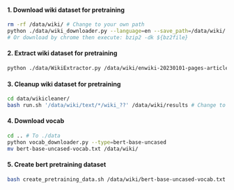 #### 1. Download wiki dataset for pretraining

```bash
rm -rf /data/wiki/ # Change to your own path
python ./data/wiki_downloader.py --language=en --save_path=/data/wiki/
# Or download by chrome then execute: bzip2 -dk ${bz2file}
```

#### 2. Extract wiki dataset for pretraining

```bash
python ./data/WikiExtractor.py /data/wiki/enwiki-20230101-pages-articles.xml -o /data/wiki/text
```

#### 3. Cleanup wiki dataset for pretraining

```bash
cd data/wikicleaner/
bash run.sh '/data/wiki/text/*/wiki_??' /data/wiki/results # Change to your own path
```

#### 4. Download vocab

```bash
cd .. # To ./data
python vocab_downloader.py --type=bert-base-uncased
mv bert-base-uncased-vocab.txt /data/wiki/
```

#### 5. Create bert pretraining dataset

```bash
bash create_pretraining_data.sh /data/wiki/bert-base-uncased-vocab.txt '/data/wiki/results/pretrain-part-?????.txt'
```
